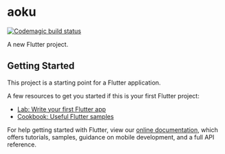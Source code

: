 # aoku 

[![Codemagic build status](https://api.codemagic.io/apps/61cc61d9def86039c320243f/61cc61d9def86039c320243e/status_badge.svg)](https://codemagic.io/apps/61cc61d9def86039c320243f/61cc61d9def86039c320243e/latest_build)

A new Flutter project.

## Getting Started

This project is a starting point for a Flutter application.

A few resources to get you started if this is your first Flutter project:

- [Lab: Write your first Flutter app](https://flutter.dev/docs/get-started/codelab)
- [Cookbook: Useful Flutter samples](https://flutter.dev/docs/cookbook)

For help getting started with Flutter, view our
[online documentation](https://flutter.dev/docs), which offers tutorials,
samples, guidance on mobile development, and a full API reference.
